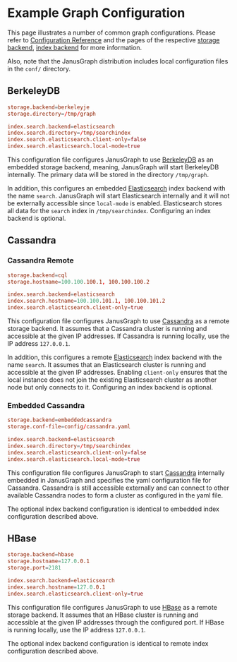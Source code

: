 Example Graph Configuration
===========================

This page illustrates a number of common graph configurations. Please
refer to [Configuration Reference](configuration-reference.md) and the pages of the respective [storage backend](../storage-backend/index.md), [index backend](../index-backend/index.md) for more
information.

Also, note that the JanusGraph distribution includes local configuration
files in the `conf/` directory.

BerkeleyDB
----------
```conf
storage.backend=berkeleyje
storage.directory=/tmp/graph

index.search.backend=elasticsearch
index.search.directory=/tmp/searchindex
index.search.elasticsearch.client-only=false
index.search.elasticsearch.local-mode=true
```

This configuration file configures JanusGraph to use [BerkeleyDB](../storage-backend/bdb.md)
as an embedded storage backend, meaning, JanusGraph will start
BerkeleyDB internally. The primary data will be stored in the directory
`/tmp/graph`.

In addition, this configures an embedded [Elasticsearch](../index-backend/elasticsearch.md)
index backend with the name `search`. JanusGraph will start
Elasticsearch internally and it will not be externally accessible since
`local-mode` is enabled. Elasticsearch stores all data for the `search`
index in `/tmp/searchindex`. Configuring an index backend is optional.

Cassandra
---------

### Cassandra Remote

```conf
storage.backend=cql
storage.hostname=100.100.100.1, 100.100.100.2

index.search.backend=elasticsearch
index.search.hostname=100.100.101.1, 100.100.101.2
index.search.elasticsearch.client-only=true
```

This configuration file configures JanusGraph to use
[Cassandra](../storage-backend/cassandra.md) as a remote storage backend. It assumes that a
Cassandra cluster is running and accessible at the given IP addresses.
If Cassandra is running locally, use the IP address `127.0.0.1`.

In addition, this configures a remote [Elasticsearch](../index-backend/elasticsearch.md)
index backend with the name `search`. It assumes that an Elasticsearch
cluster is running and accessible at the given IP addresses. Enabling
`client-only` ensures that the local instance does not join the existing
Elasticsearch cluster as another node but only connects to it.
Configuring an index backend is optional.

### Embedded Cassandra

```conf
storage.backend=embeddedcassandra
storage.conf-file=config/cassandra.yaml

index.search.backend=elasticsearch
index.search.directory=/tmp/searchindex
index.search.elasticsearch.client-only=false
index.search.elasticsearch.local-mode=true
```

This configuration file configures JanusGraph to start
[Cassandra](../storage-backend/cassandra.md) internally embedded in JanusGraph and specifies
the yaml configuration file for Cassandra. Cassandra is still accessible
externally and can connect to other available Cassandra nodes to form a
cluster as configured in the yaml file.

The optional index backend configuration is identical to embedded index
configuration described above.

HBase
-----

```conf
storage.backend=hbase
storage.hostname=127.0.0.1
storage.port=2181

index.search.backend=elasticsearch
index.search.hostname=127.0.0.1
index.search.elasticsearch.client-only=true
```

This configuration file configures JanusGraph to use [HBase](../storage-backend/hbase.md) as
a remote storage backend. It assumes that an HBase cluster is running
and accessible at the given IP addresses through the configured port. If
HBase is running locally, use the IP address `127.0.0.1`.

The optional index backend configuration is identical to remote index
configuration described above.
